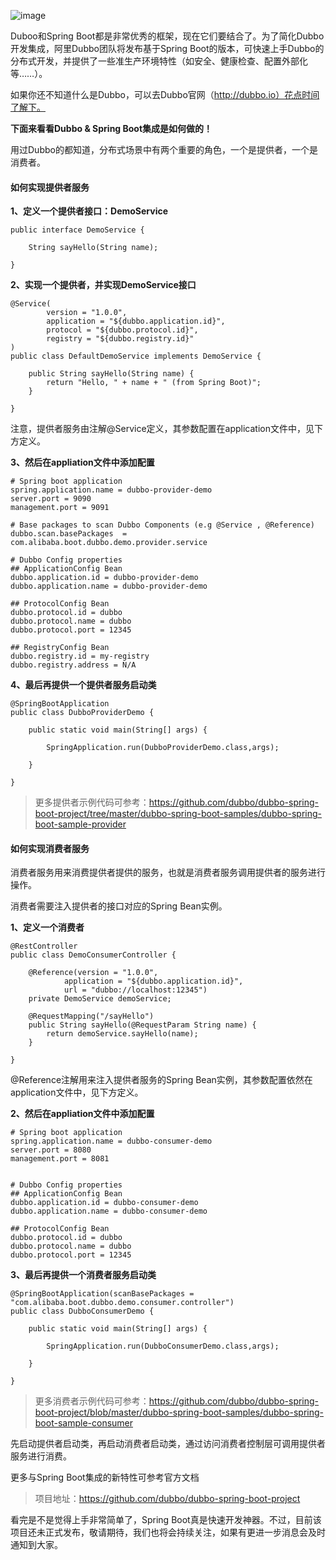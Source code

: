 ![image](https://ss0.bdstatic.com/70cFvHSh_Q1YnxGkpoWK1HF6hhy/it/u=3636281043,3305223769&fm=27&gp=0.jpg)

Duboo和Spring Boot都是非常优秀的框架，现在它们要结合了。为了简化Dubbo开发集成，阿里Dubbo团队将发布基于Spring Boot的版本，可快速上手Dubbo的分布式开发，并提供了一些准生产环境特性（如安全、健康检查、配置外部化等……）。

如果你还不知道什么是Dubbo，可以去Dubbo官网（http://dubbo.io）花点时间了解下。

**下面来看看Dubbo & Spring Boot集成是如何做的！**

用过Dubbo的都知道，分布式场景中有两个重要的角色，一个是提供者，一个是消费者。

#### 如何实现提供者服务

**1、定义一个提供者接口：DemoService**

```
public interface DemoService {

    String sayHello(String name);

}
```

**2、实现一个提供者，并实现DemoService接口**

```
@Service(
        version = "1.0.0",
        application = "${dubbo.application.id}",
        protocol = "${dubbo.protocol.id}",
        registry = "${dubbo.registry.id}"
)
public class DefaultDemoService implements DemoService {

    public String sayHello(String name) {
        return "Hello, " + name + " (from Spring Boot)";
    }

}
```

注意，提供者服务由注解@Service定义，其参数配置在application文件中，见下方定义。

**3、然后在appliation文件中添加配置**

```
# Spring boot application
spring.application.name = dubbo-provider-demo
server.port = 9090
management.port = 9091

# Base packages to scan Dubbo Components (e.g @Service , @Reference)
dubbo.scan.basePackages  = com.alibaba.boot.dubbo.demo.provider.service

# Dubbo Config properties
## ApplicationConfig Bean
dubbo.application.id = dubbo-provider-demo
dubbo.application.name = dubbo-provider-demo

## ProtocolConfig Bean
dubbo.protocol.id = dubbo
dubbo.protocol.name = dubbo
dubbo.protocol.port = 12345

## RegistryConfig Bean
dubbo.registry.id = my-registry
dubbo.registry.address = N/A
```

**4、最后再提供一个提供者服务启动类**


```
@SpringBootApplication
public class DubboProviderDemo {

    public static void main(String[] args) {

        SpringApplication.run(DubboProviderDemo.class,args);

    }

}
```

> 更多提供者示例代码可参考：https://github.com/dubbo/dubbo-spring-boot-project/tree/master/dubbo-spring-boot-samples/dubbo-spring-boot-sample-provider

#### 如何实现消费者服务

消费者服务用来消费提供者提供的服务，也就是消费者服务调用提供者的服务进行操作。

消费者需要注入提供者的接口对应的Spring Bean实例。

**1、定义一个消费者**

```
@RestController
public class DemoConsumerController {

    @Reference(version = "1.0.0",
            application = "${dubbo.application.id}",
            url = "dubbo://localhost:12345")
    private DemoService demoService;

    @RequestMapping("/sayHello")
    public String sayHello(@RequestParam String name) {
        return demoService.sayHello(name);
    }

}
```

@Reference注解用来注入提供者服务的Spring Bean实例，其参数配置依然在application文件中，见下方定义。

**2、然后在appliation文件中添加配置**

```
# Spring boot application
spring.application.name = dubbo-consumer-demo
server.port = 8080
management.port = 8081


# Dubbo Config properties
## ApplicationConfig Bean
dubbo.application.id = dubbo-consumer-demo
dubbo.application.name = dubbo-consumer-demo

## ProtocolConfig Bean
dubbo.protocol.id = dubbo
dubbo.protocol.name = dubbo
dubbo.protocol.port = 12345
```

**3、最后再提供一个消费者服务启动类**

```
@SpringBootApplication(scanBasePackages = "com.alibaba.boot.dubbo.demo.consumer.controller")
public class DubboConsumerDemo {

    public static void main(String[] args) {

        SpringApplication.run(DubboConsumerDemo.class,args);

    }

}
```

> 更多消费者示例代码可参考：https://github.com/dubbo/dubbo-spring-boot-project/blob/master/dubbo-spring-boot-samples/dubbo-spring-boot-sample-consumer

先启动提供者启动类，再启动消费者启动类，通过访问消费者控制层可调用提供者服务进行消费。

更多与Spring Boot集成的新特性可参考官方文档

> 项目地址：https://github.com/dubbo/dubbo-spring-boot-project

看完是不是觉得上手非常简单了，Spring Boot真是快速开发神器。不过，目前该项目还未正式发布，敬请期待，我们也将会持续关注，如果有更进一步消息会及时通知到大家。

